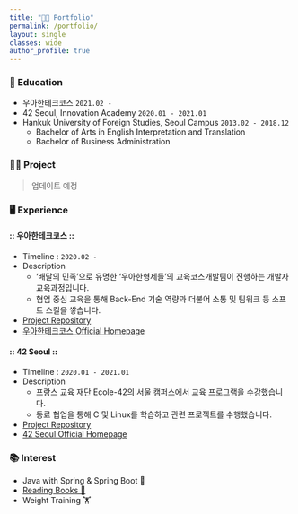 ```yaml
---
title: "👨‍💻 Portfolio"
permalink: /portfolio/
layout: single
classes: wide
author_profile: true
---
```


### 🏫 Education

* 우아한테크코스 ``2021.02 - ``
* 42 Seoul, Innovation Academy ``2020.01 - 2021.01``
* Hankuk University of Foreign Studies, Seoul Campus ``2013.02 - 2018.12``
  * Bachelor of Arts in English Interpretation and Translation
  * Bachelor of Business Administration

### 👨‍💻 Project

> 업데이트 예정

### ‍🖥️ Experience

#### :: 우아한테크코스 ::

* Timeline : ``2020.02 -``
* Description
  * ‘배달의 민족’으로 유명한 ‘우아한형제들’의 교육코스개발팀이 진행하는 개발자 교육과정입니다.
  * 협업 중심 교육을 통해 Back-End 기술 역량과 더불어 소통 및 팀워크 등 소프트 스킬을 쌓습니다.
* [Project Repository](https://github.com/xlffm3/woowacourse-projects)
* [우아한테크코스 Official Homepage](https://woowacourse.github.io/)

#### :: 42 Seoul ::

* Timeline : ``2020.01 - 2021.01``
* Description
  * 프랑스 교육 재단 Ecole-42의 서울 캠퍼스에서 교육 프로그램을 수강했습니다.
  * 동료 협업을 통해 C 및 Linux를 학습하고 관련 프로젝트를 수행했습니다.
* [Project Repository](https://github.com/xlffm3/42-Seoul)
* [42 Seoul Official Homepage](https://42seoul.kr/)

### 📚 Interest

* Java with Spring & Spring Boot 🌱
* [Reading Books 📖](https://xlffm3.github.io/books/)
* Weight Training 🏋️
